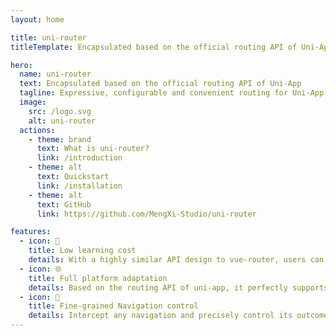 ```yaml
---
layout: home

title: uni-router
titleTemplate: Encapsulated based on the official routing API of Uni-App

hero:
  name: uni-router
  text: Encapsulated based on the official routing API of Uni-App
  tagline: Expressive, configurable and convenient routing for Uni-App
  image:
    src: /logo.svg
    alt: uni-router
  actions:
    - theme: brand
      text: What is uni-router?
      link: /introduction
    - theme: alt
      text: Quickstart
      link: /installation
    - theme: alt
      text: GitHub
      link: https://github.com/MengXi-Studio/uni-router

features:
  - icon: 📝
    title: Low learning cost
    details: With a highly similar API design to vue-router, users can quickly get started.
  - icon: 🌐
    title: Full platform adaptation
    details: Based on the routing API of uni-app, it perfectly supports all platforms of uni-app.
  - icon: 🛑
    title: Fine-grained Navigation control
    details: Intercept any navigation and precisely control its outcome.
---
```


